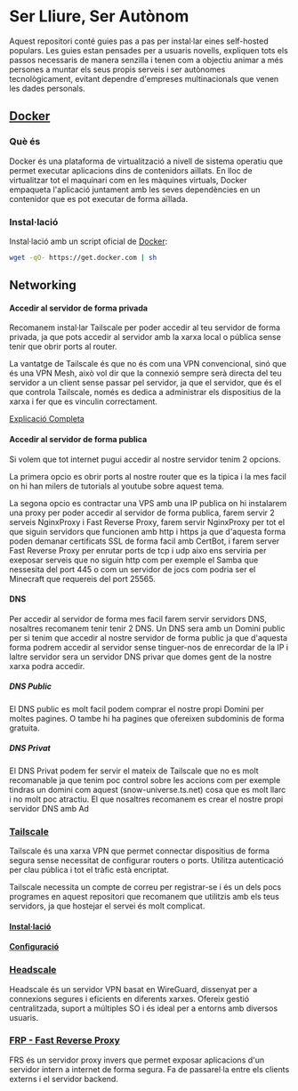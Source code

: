 # Ser Lliure, Ser Autònom
Aquest repositori conté guies pas a pas per instal·lar eines self-hosted populars. Les guies estan pensades per a usuaris novells, expliquen tots els passos necessaris de manera senzilla i tenen com a objectiu animar a més persones a muntar els seus propis serveis i ser autònomes tecnològicament, evitant dependre d'empreses multinacionals que venen les dades personals.

## [Docker](https://github.com/docker)
### Què és
Docker és una plataforma de virtualització a nivell de sistema operatiu que permet executar aplicacions dins de contenidors aïllats. En lloc de virtualitzar tot el maquinari com en les màquines virtuals, Docker empaqueta l'aplicació juntament amb les seves dependències en un contenidor que es pot executar de forma aïllada.

### Instal·lació
Instal·lació amb un script oficial de [Docker](https://github.com/docker/docker-install):

```bash
wget -qO- https://get.docker.com | sh
```

## Networking
#### Accedir al servidor de forma privada
Recomanem instal·lar Tailscale per poder accedir al teu servidor de forma privada, ja que pots accedir al servidor amb la xarxa local o pública sense tenir que obrir ports al router.

La vantatge de Tailscale és que no és com una VPN convencional, sinó que és una VPN Mesh, això vol dir que la connexió sempre serà directa del teu servidor a un client sense passar pel servidor, ja que el servidor, que és el que controla Tailscale, només es dedica a administrar els dispositius de la xarxa i fer que es vinculin correctament.

[Explicació Completa](https://tailscale.com/blog/how-tailscale-works/)
#### Accedir al servidor de forma publica
Si volem que tot internet pugui accedir al nostre servidor tenim 2 opcions.

La primera opcio es obrir ports al nostre router que es la tipica i la mes facil on hi han milers de tutorials al youtube sobre aquest tema.

La segona opcio es contractar una VPS amb una IP publica on hi instalarem una proxy per poder accedir al servidor de forma publica, farem servir 2 serveis NginxProxy i Fast Reverse Proxy, farem servir NginxProxy per tot el que siguin servidors que funcionen amb http i https ja que d'aquesta forma poden demanar certificats SSL de forma facil amb CertBot, i farem server Fast Reverse Proxy per enrutar ports de tcp i udp aixo ens serviria per exeposar serveis que no siguin http com per exemple el Samba que nessesita del port 445 o com un servidor de jocs com podria ser el Minecraft que requereis del port 25565.

#### DNS
Per accedir al servidor de forma mes facil farem servir servidors DNS, nosaltres recomanem tenir tenir 2 DNS. Un DNS sera amb un Domini public per si tenim que accedir al nostre servidor de forma public ja que d'aquesta forma podrem accedir al servidor sense tinguer-nos de enrecordar de la IP i laltre servidor sera un servidor DNS privar que domes gent de la nostre xarxa podra accedir.

##### DNS Public
El DNS public es molt facil podem comprar el nostre propi Domini per moltes pagines. O tambe hi ha pagines que ofereixen subdominis de forma gratuita.

##### DNS Privat
El DNS Privat podem fer servir el mateix de Tailscale que no es molt recomanable ja que tenim poc control sobre les accions com per exemple tindras un domini com aquest (snow-universe.ts.net) cosa que es molt llarc i no molt poc atractiu. El que nosaltres recomanem es crear el nostre propi servidor DNS amb Ad

### [Tailscale](https://tailscale.com/)
Tailscale és una xarxa VPN que permet connectar dispositius de forma segura sense necessitat de configurar routers o ports. Utilitza autenticació per clau pública i tot el tràfic està encriptat.

Tailscale necessita un compte de correu per registrar-se i és un dels pocs programes en aquest repositori que recomanem que utilitzis amb els teus servidors, ja que hostejar el servei és molt complicat.

#### [Instal·lació](https://tailscale.com/download/)
#### [Configuració](https://login.tailscale.com/admin)
### [Headscale](https://github.com/Otorexer/SerLliure/tree/main/Serveis/Headscale)
Headscale és un servidor VPN basat en WireGuard, dissenyat per a connexions segures i eficients en diferents xarxes. Ofereix gestió centralitzada, suport a múltiples SO i és ideal per a entorns amb diversos usuaris.

### [FRP - Fast Reverse Proxy](https://github.com/Otorexer/SerLliure/tree/main/Serveis/FRP)
FRS és un servidor proxy invers que permet exposar aplicacions d'un servidor intern a internet de forma segura. Fa de passarel·la entre els clients externs i el servidor backend.
